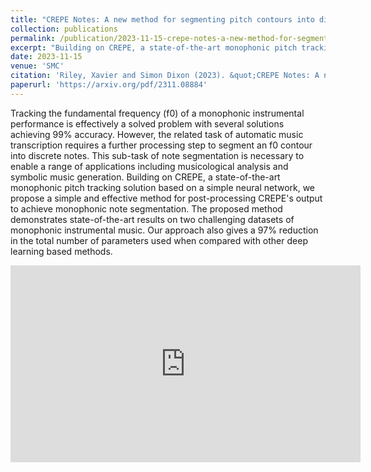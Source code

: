 ```yaml
---
title: "CREPE Notes: A new method for segmenting pitch contours into discrete notes"
collection: publications
permalink: /publication/2023-11-15-crepe-notes-a-new-method-for-segmenting-pitch-contours-into-discrete-notes
excerpt: "Building on CREPE, a state-of-the-art monophonic pitch tracking solution based on a simple neural network, we propose a simple and effective method for post-processing CREPE's output to achieve monophonic note segmentation."
date: 2023-11-15
venue: 'SMC'
citation: 'Riley, Xavier and Simon Dixon (2023). &quot;CREPE Notes: A new method for segmenting pitch contours into discrete notes&quot; <i>Proceedings of the 20th Sound and Music Computing Conference. Stockholm, Sweden</i> pp. 1–5.'
paperurl: 'https://arxiv.org/pdf/2311.08884'
---
```


Tracking the fundamental frequency (f0) of a monophonic instrumental performance is effectively a solved problem with several solutions achieving 99% accuracy. However, the related task of automatic music transcription requires a further processing step to segment an f0 contour into discrete notes. This sub-task of note segmentation is necessary to enable a range of applications including musicological analysis and symbolic music generation. Building on CREPE, a state-of-the-art monophonic pitch tracking solution based on a simple neural network, we propose a simple and effective method for post-processing CREPE's output to achieve monophonic note segmentation. The proposed method demonstrates state-of-the-art results on two challenging datasets of monophonic instrumental music. Our approach also gives a 97% reduction in the total number of parameters used when compared with other deep learning based methods.

<iframe width="560" height="315" src="https://www.youtube.com/embed/vFvbedBgLKg?si=EwAlmCu60zFMeTGZ" title="YouTube video player" frameborder="0" allow="accelerometer; autoplay; clipboard-write; encrypted-media; gyroscope; picture-in-picture; web-share" referrerpolicy="strict-origin-when-cross-origin" allowfullscreen></iframe>

